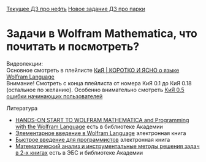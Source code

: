 [Текущее ДЗ про нефть](https://classroom.github.com/a/nGJzOui1)
[Новое задание ДЗ про парки](https://classroom.github.com/a/5iitE7nc)

# Задачи в Wolfram Mathematica, что почитать и посмотреть?

Видеолекции:</br>
Основное смотреть в плейлисте [КиЯ | КОРОТКО И ЯСНО о языке Wolfram Language](https://www.youtube.com/playlist?list=PLgkI1WEMuGJnRf_ah7HFd97-OLHFmBqZ8)</br>
Внимание! Смотреть с конца плейлиста от номера КиЯ 0.1 до КиЯ 0.18 (остальное по желанию). Особенно внимательно смотреть [КиЯ 0.5 ошибки начинающих пользователей](https://www.youtube.com/watch?v=Dfxc4E0iRro)</br>

Литература
- [HANDS-ON START TO WOLFRAM MATHEMATICA and Programming with the Wolfram Language](https://www.handsonstart.com) есть в библиотеке Академии
- [Элементарное введение в Wolfram Language](https://www.wolfram.com/language/elementary-introduction/2nd-ed/) электронная книга
- [Быстрое введение для программистов](https://www.wolfram.com/language/fast-introduction-for-programmers/en/) электронная книга
- [Математический анализ и инструментальные методы решения задач в 2-х книгах](https://www.ozon.ru/product/matematicheskiy-analiz-i-instrumentalnye-metody-resheniya-zadach-uchebnik-v-2-kn-kniga-1-168359707/?_bctx=CAUQnp4V&asb2=Wq8Zxu2FLQfQ6M7Gn717-unxxaPJX1FdZuxLJHH0ua0&sh=7Vl-Oz40) есть в ЭБС и библиотеке Академии
